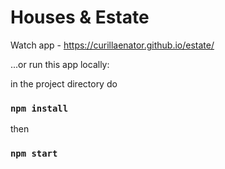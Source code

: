 # Houses & Estate

Watch app - https://curillaenator.github.io/estate/

...or run this app locally:

in the project directory do

### `npm install`

then

### `npm start`

